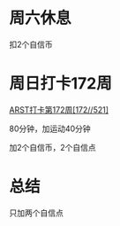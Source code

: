 # 周六休息
扣2个自信币

# 周日打卡172周
[ARST打卡第172周[172//521]](https://www.wolfdan.cn/ARST%E6%89%93%E5%8D%A1%E7%AC%AC172%E5%91%A8-172-521/)

80分钟，加运动40分钟

加2个自信币，2个自信点

# 总结
只加两个自信点